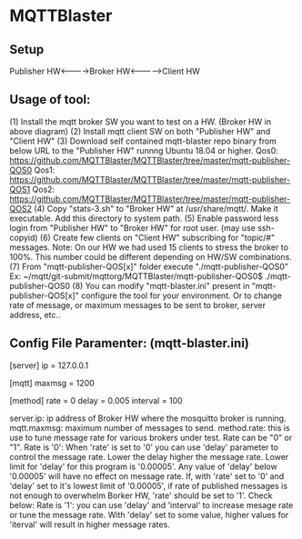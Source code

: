 # MQTTBlaster

Setup
-----
Publisher HW<---->Broker HW<----->Client HW

Usage of tool:
--------------
(1) Install the mqtt broker SW you want to test on a HW. (Broker HW in above diagram)
(2) Install mqtt client SW on both "Publisher HW" and "Client HW"
(3) Download self contained mqtt-blaster repo binary from below URL to the "Publisher HW" runnng Ubuntu 18.04 or higher.
Qos0: https://github.com/MQTTBlaster/MQTTBlaster/tree/master/mqtt-publisher-QOS0
Qos1: https://github.com/MQTTBlaster/MQTTBlaster/tree/master/mqtt-publisher-QOS1
Qos2: https://github.com/MQTTBlaster/MQTTBlaster/tree/master/mqtt-publisher-QOS2
(4) Copy "stats-3.sh" to "Broker HW" at /usr/share/mqtt/. Make it executable. Add this directory to system path.
(5) Enable password less login from "Publisher HW" to "Broker HW" for root user. (may use ssh-copyid)
(6) Create few clients on "Client HW" subscribing for "topic/#" messages. 
    Note: On our HW we had used 15 clients to stress the broker to 100%. This number could be different depending on HW/SW combinations.
(7) From "mqtt-publisher-QOS[x]" folder execute "./mqtt-publisher-QOS0"
    Ex: ~/mqtt/git-submit/mqttorg/MQTTBlaster/mqtt-publisher-QOS0$ ./mqtt-publisher-QOS0
(8) You can modify "mqtt-blaster.ini" present in "mqtt-publisher-QOS[x]" configure the tool for your environment. 
    Or to change rate of message, or maximum messages to be sent to broker, server address, etc.. 

Config File Paramenter: (mqtt-blaster.ini)
------------------------------------------
[server]
ip = 127.0.0.1

[mqtt]
maxmsg = 1200

[method]
rate = 0
delay = 0.005
interval = 100

server.ip: ip address of Broker HW where the mosquitto broker is running.
mqtt.maxmsg: maximum number of messages to send. 
method.rate: this is use to tune message rate for various brokers under test. Rate can be "0" or "1". 
  Rate is '0': When 'rate' is set to '0' you can use 'delay' parameter to control the message rate. Lower the delay higher the message rate. 
               Lower limit for 'delay' for this program is '0.00005'. Any value of 'delay' below '0.00005' will have no effect on message rate.
               If, with 'rate' set to '0' and 'delay' set to it's lowest limit of '0.00005', if rate of published messages is not enough to overwhelm 
               Borker HW, 'rate' should be set to '1'. Check below:
  Rate is '1': you can use 'delay' and 'interval' to increase mesage rate or tune the message rate. 
               With 'delay' set to some value, higher values for 'iterval' will result in higher message rates.  


